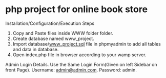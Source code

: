 # php project for online book store
Installation/Configuration/Execution Steps
1. Copy and Paste files inside WWW folder folder.
2. Create database named www_project.
3. Import database/www_project.sql file in phpmyadmin to add all tables and data in database.
4. Open index.php file in browser according to your wamp server.

Admin Login Details.
Use the Same Login Form(Given on left Sidebar on front Page).
Username: admin@admin.com.
Password: admin.

